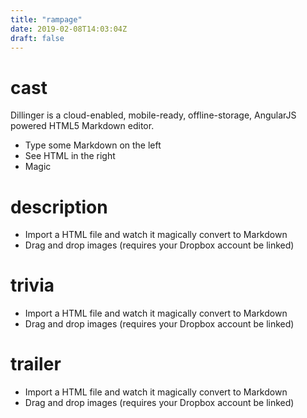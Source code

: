 ```yaml
---
title: "rampage"
date: 2019-02-08T14:03:04Z
draft: false
---
```


# cast
Dillinger is a cloud-enabled, mobile-ready, offline-storage, AngularJS powered HTML5 Markdown editor.

  - Type some Markdown on the left
  - See HTML in the right
  - Magic

# description

  - Import a HTML file and watch it magically convert to Markdown
  - Drag and drop images (requires your Dropbox account be linked)

# trivia

  - Import a HTML file and watch it magically convert to Markdown
  - Drag and drop images (requires your Dropbox account be linked)

# trailer

  - Import a HTML file and watch it magically convert to Markdown
  - Drag and drop images (requires your Dropbox account be linked)